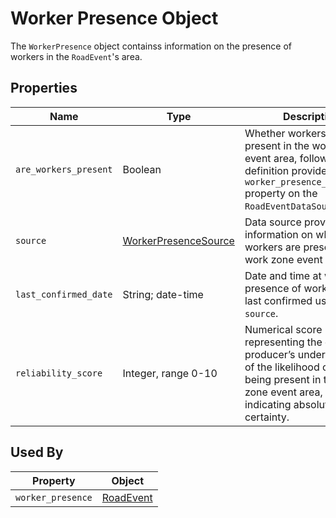 # Worker Presence Object
The `WorkerPresence` object containss information on the presence of workers in the `RoadEvent`'s area.

## Properties
Name | Type | Description | Conformance | Notes
--- | --- | --- | --- | ---
`are_workers_present` | Boolean | Whether workers are present in the work zone event area, following the definition provided in the `worker_presence_definition` property on the `RoadEventDataSource` object. | Required | 
`source` | [WorkerPresenceSource](/spec-content/enumerated-types/WorkerPresenceSource.md) | Data source providing information on whether workers are present in the work zone event area. | Optional | 
`last_confirmed_date` | String; date-time | Date and time at which the presence of workers was last confirmed using the `source`. | Optional |
`reliability_score` | Integer, range 0-10 | Numerical score representing the data producer’s understanding of the likelihood of workers being present in the work zone event area, with 10 indicating absolute certainty. | Optional | 

## Used By
Property | Object
--- | ---
`worker_presence` | [RoadEvent](/spec-content/objects/RoadEvent.md)
